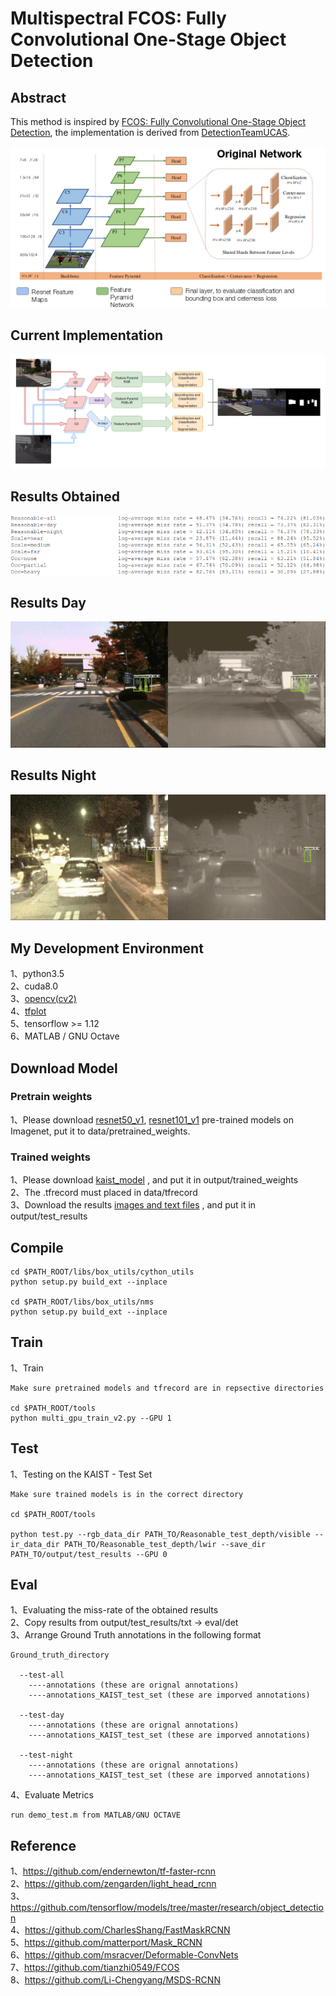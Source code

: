 # Multispectral FCOS: Fully Convolutional One-Stage Object Detection     


## Abstract
This method is inspired by [FCOS: Fully Convolutional One-Stage Object Detection](https://arxiv.org/abs/1904.01355), the implementation is derived from [DetectionTeamUCAS](https://github.com/DetectionTeamUCAS/FCOS_Tensorflow).     

![1](Original_FCOS.png)         
## Current Implementation
![2](FCOS+Seg.png)    


## Results Obtained
![3](Results.png)         

## Results Day

![](gifs/day_fcos.gif)


## Results Night

![](gifs/night_fcos.gif)


## My Development Environment
1、python3.5             
2、cuda8.0                     
3、[opencv(cv2)](https://pypi.org/project/opencv-python/)    
4、[tfplot](https://github.com/wookayin/tensorflow-plot)             
5、tensorflow >= 1.12                   
6、MATLAB / GNU Octave                   

## Download Model
### Pretrain weights
1、Please download [resnet50_v1](http://download.tensorflow.org/models/resnet_v1_50_2016_08_28.tar.gz), [resnet101_v1](http://download.tensorflow.org/models/resnet_v1_101_2016_08_28.tar.gz) pre-trained models on Imagenet, put it to data/pretrained_weights.       

### Trained weights

1、Please download [kaist_model](https://drive.google.com/open?id=1xsxJ3Qh3MMvBhHrLr0Es7UpuLSVtI6dv) , and put it in output/trained_weights </br>
2、The .tfrecord must placed in data/tfrecord </br>
3、Download the results [images and text files](https://drive.google.com/open?id=1jR60juUB6blVkM9NFx1a36eXdqHm3U9T) , and put it in output/test_results </br>


## Compile

```  
cd $PATH_ROOT/libs/box_utils/cython_utils
python setup.py build_ext --inplace

cd $PATH_ROOT/libs/box_utils/nms
python setup.py build_ext --inplace
```

## Train
1、Train
```  
Make sure pretrained models and tfrecord are in repsective directories

cd $PATH_ROOT/tools
python multi_gpu_train_v2.py --GPU 1

```


## Test
1、Testing on the KAIST - Test Set
```  
Make sure trained models is in the correct directory

cd $PATH_ROOT/tools

python test.py --rgb_data_dir PATH_TO/Reasonable_test_depth/visible --ir_data_dir PATH_TO/Reasonable_test_depth/lwir --save_dir PATH_TO/output/test_results --GPU 0

```


## Eval
1、Evaluating the miss-rate of the obtained results </br>
2、Copy results from output/test_results/txt -> eval/det </br>
3、Arrange Ground Truth annotations in the following format </br>

```  
Ground_truth_directory

  --test-all
    ----annotations (these are orignal annotations)
    ----annotations_KAIST_test_set (these are imporved annotations)

  --test-day
    ----annotations (these are orignal annotations)
    ----annotations_KAIST_test_set (these are imporved annotations)

  --test-night
    ----annotations (these are orignal annotations)
    ----annotations_KAIST_test_set (these are imporved annotations)
```  
4、Evaluate Metrics </br>

```  
run demo_test.m from MATLAB/GNU OCTAVE
``` 


## Reference
1、https://github.com/endernewton/tf-faster-rcnn   
2、https://github.com/zengarden/light_head_rcnn   
3、https://github.com/tensorflow/models/tree/master/research/object_detection        
4、https://github.com/CharlesShang/FastMaskRCNN       
5、https://github.com/matterport/Mask_RCNN      
6、https://github.com/msracver/Deformable-ConvNets      
7、https://github.com/tianzhi0549/FCOS       
8、https://github.com/Li-Chengyang/MSDS-RCNN       

